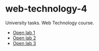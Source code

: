 # web-technology-4
University tasks. Web Technology course.

- [Open lab 1](https://deltamolfar.github.io/web-technology-4/lab-1/index.html)
- [Open lab 2](https://deltamolfar.github.io/web-technology-4/lab-2/index.html)
- [Open lab 3](https://deltamolfar.github.io/web-technology-4/lab-3/index.html)
